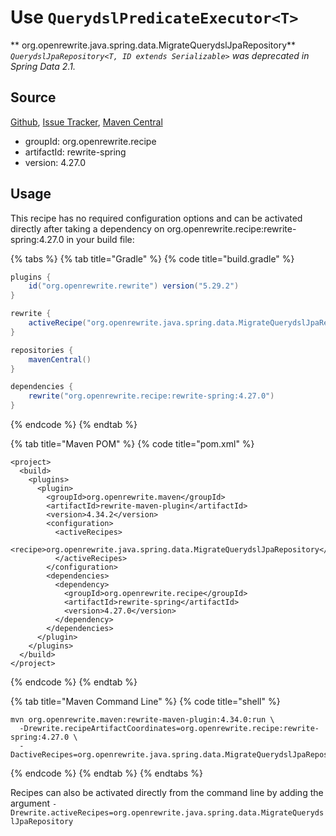 # Use `QuerydslPredicateExecutor<T>`

** org.openrewrite.java.spring.data.MigrateQuerydslJpaRepository**
_`QuerydslJpaRepository<T, ID extends Serializable>` was deprecated in Spring Data 2.1._

## Source

[Github](https://github.com/openrewrite/rewrite-spring), [Issue Tracker](https://github.com/openrewrite/rewrite-spring/issues), [Maven Central](https://search.maven.org/artifact/org.openrewrite.recipe/rewrite-spring/4.27.0/jar)

* groupId: org.openrewrite.recipe
* artifactId: rewrite-spring
* version: 4.27.0


## Usage

This recipe has no required configuration options and can be activated directly after taking a dependency on org.openrewrite.recipe:rewrite-spring:4.27.0 in your build file:

{% tabs %}
{% tab title="Gradle" %}
{% code title="build.gradle" %}
```groovy
plugins {
    id("org.openrewrite.rewrite") version("5.29.2")
}

rewrite {
    activeRecipe("org.openrewrite.java.spring.data.MigrateQuerydslJpaRepository")
}

repositories {
    mavenCentral()
}

dependencies {
    rewrite("org.openrewrite.recipe:rewrite-spring:4.27.0")
}
```
{% endcode %}
{% endtab %}

{% tab title="Maven POM" %}
{% code title="pom.xml" %}
```markup
<project>
  <build>
    <plugins>
      <plugin>
        <groupId>org.openrewrite.maven</groupId>
        <artifactId>rewrite-maven-plugin</artifactId>
        <version>4.34.2</version>
        <configuration>
          <activeRecipes>
            <recipe>org.openrewrite.java.spring.data.MigrateQuerydslJpaRepository</recipe>
          </activeRecipes>
        </configuration>
        <dependencies>
          <dependency>
            <groupId>org.openrewrite.recipe</groupId>
            <artifactId>rewrite-spring</artifactId>
            <version>4.27.0</version>
          </dependency>
        </dependencies>
      </plugin>
    </plugins>
  </build>
</project>
```
{% endcode %}
{% endtab %}

{% tab title="Maven Command Line" %}
{% code title="shell" %}
```shell
mvn org.openrewrite.maven:rewrite-maven-plugin:4.34.0:run \
  -Drewrite.recipeArtifactCoordinates=org.openrewrite.recipe:rewrite-spring:4.27.0 \
  -DactiveRecipes=org.openrewrite.java.spring.data.MigrateQuerydslJpaRepository
```
{% endcode %}
{% endtab %}
{% endtabs %}

Recipes can also be activated directly from the command line by adding the argument `-Drewrite.activeRecipes=org.openrewrite.java.spring.data.MigrateQuerydslJpaRepository`
